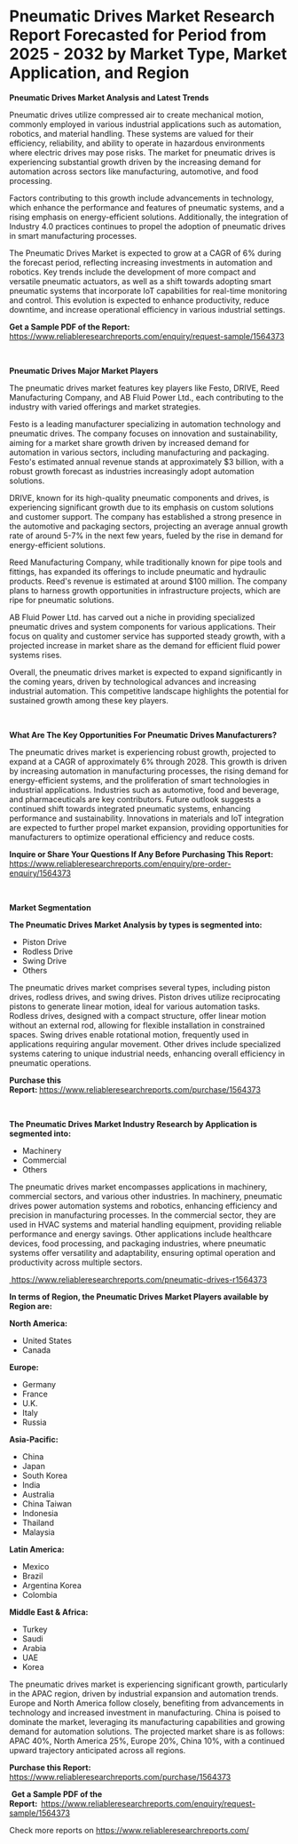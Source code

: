 <p><h1>Pneumatic Drives Market Research Report Forecasted for Period from 2025 -  2032 by Market Type, Market Application, and Region</h1></p><p><strong>Pneumatic Drives Market Analysis and Latest Trends</strong></p>
<p><p>Pneumatic drives utilize compressed air to create mechanical motion, commonly employed in various industrial applications such as automation, robotics, and material handling. These systems are valued for their efficiency, reliability, and ability to operate in hazardous environments where electric drives may pose risks. The market for pneumatic drives is experiencing substantial growth driven by the increasing demand for automation across sectors like manufacturing, automotive, and food processing. </p><p>Factors contributing to this growth include advancements in technology, which enhance the performance and features of pneumatic systems, and a rising emphasis on energy-efficient solutions. Additionally, the integration of Industry 4.0 practices continues to propel the adoption of pneumatic drives in smart manufacturing processes.</p><p>The Pneumatic Drives Market is expected to grow at a CAGR of 6% during the forecast period, reflecting increasing investments in automation and robotics. Key trends include the development of more compact and versatile pneumatic actuators, as well as a shift towards adopting smart pneumatic systems that incorporate IoT capabilities for real-time monitoring and control. This evolution is expected to enhance productivity, reduce downtime, and increase operational efficiency in various industrial settings.</p></p>
<p><strong>Get a Sample PDF of the Report:&nbsp;</strong> <a href="https://www.reliableresearchreports.com/enquiry/request-sample/1564373?utm_campaign=1674&utm_medium=2&utm_source=Github&utm_content=ia&utm_term=16022025&utm_id=pneumatic-drives">https://www.reliableresearchreports.com/enquiry/request-sample/1564373</a></p>
<p>&nbsp;</p>
<p><strong>Pneumatic Drives Major Market Players</strong></p>
<p><p>The pneumatic drives market features key players like Festo, DRIVE, Reed Manufacturing Company, and AB Fluid Power Ltd., each contributing to the industry with varied offerings and market strategies.</p><p>Festo is a leading manufacturer specializing in automation technology and pneumatic drives. The company focuses on innovation and sustainability, aiming for a market share growth driven by increased demand for automation in various sectors, including manufacturing and packaging. Festo's estimated annual revenue stands at approximately $3 billion, with a robust growth forecast as industries increasingly adopt automation solutions.</p><p>DRIVE, known for its high-quality pneumatic components and drives, is experiencing significant growth due to its emphasis on custom solutions and customer support. The company has established a strong presence in the automotive and packaging sectors, projecting an average annual growth rate of around 5-7% in the next few years, fueled by the rise in demand for energy-efficient solutions.</p><p>Reed Manufacturing Company, while traditionally known for pipe tools and fittings, has expanded its offerings to include pneumatic and hydraulic products. Reed's revenue is estimated at around $100 million. The company plans to harness growth opportunities in infrastructure projects, which are ripe for pneumatic solutions.</p><p>AB Fluid Power Ltd. has carved out a niche in providing specialized pneumatic drives and system components for various applications. Their focus on quality and customer service has supported steady growth, with a projected increase in market share as the demand for efficient fluid power systems rises.</p><p>Overall, the pneumatic drives market is expected to expand significantly in the coming years, driven by technological advances and increasing industrial automation. This competitive landscape highlights the potential for sustained growth among these key players.</p></p>
<p>&nbsp;</p>
<p><strong>What Are The Key Opportunities For Pneumatic Drives Manufacturers?</strong></p>
<p><p>The pneumatic drives market is experiencing robust growth, projected to expand at a CAGR of approximately 6% through 2028. This growth is driven by increasing automation in manufacturing processes, the rising demand for energy-efficient systems, and the proliferation of smart technologies in industrial applications. Industries such as automotive, food and beverage, and pharmaceuticals are key contributors. Future outlook suggests a continued shift towards integrated pneumatic systems, enhancing performance and sustainability. Innovations in materials and IoT integration are expected to further propel market expansion, providing opportunities for manufacturers to optimize operational efficiency and reduce costs.</p></p>
<p><strong>Inquire or Share Your Questions If Any Before Purchasing This Report:</strong> <a href="https://www.reliableresearchreports.com/enquiry/pre-order-enquiry/1564373?utm_campaign=1674&utm_medium=2&utm_source=Github&utm_content=ia&utm_term=16022025&utm_id=pneumatic-drives">https://www.reliableresearchreports.com/enquiry/pre-order-enquiry/1564373</a></p>
<p>&nbsp;</p>
<p><strong>Market Segmentation</strong></p>
<p><strong>The Pneumatic Drives Market Analysis by types is segmented into:</strong></p>
<p><ul><li>Piston Drive</li><li>Rodless Drive</li><li>Swing Drive</li><li>Others</li></ul></p>
<p><p>The pneumatic drives market comprises several types, including piston drives, rodless drives, and swing drives. Piston drives utilize reciprocating pistons to generate linear motion, ideal for various automation tasks. Rodless drives, designed with a compact structure, offer linear motion without an external rod, allowing for flexible installation in constrained spaces. Swing drives enable rotational motion, frequently used in applications requiring angular movement. Other drives include specialized systems catering to unique industrial needs, enhancing overall efficiency in pneumatic operations.</p></p>
<p><strong>Purchase this Report:&nbsp;</strong><a href="https://www.reliableresearchreports.com/purchase/1564373?utm_campaign=1674&utm_medium=2&utm_source=Github&utm_content=ia&utm_term=16022025&utm_id=pneumatic-drives">https://www.reliableresearchreports.com/purchase/1564373</a></p>
<p>&nbsp;</p>
<p><strong>The Pneumatic Drives Market Industry Research by Application is segmented into:</strong></p>
<p><ul><li>Machinery</li><li>Commercial</li><li>Others</li></ul></p>
<p><p>The pneumatic drives market encompasses applications in machinery, commercial sectors, and various other industries. In machinery, pneumatic drives power automation systems and robotics, enhancing efficiency and precision in manufacturing processes. In the commercial sector, they are used in HVAC systems and material handling equipment, providing reliable performance and energy savings. Other applications include healthcare devices, food processing, and packaging industries, where pneumatic systems offer versatility and adaptability, ensuring optimal operation and productivity across multiple sectors.</p></p>
<p><a href="https://www.reliableresearchreports.com/pneumatic-drives-r1564373?utm_campaign=1674&utm_medium=2&utm_source=Github&utm_content=ia&utm_term=16022025&utm_id=pneumatic-drives">&nbsp;https://www.reliableresearchreports.com/pneumatic-drives-r1564373</a></p>
<p><strong>In terms of Region, the Pneumatic Drives Market Players available by Region are:</strong></p>
<p>
    <p> <strong> North America: </strong>
        <ul>
            <li>United States</li>
            <li>Canada</li>
        </ul>
        </p> 
    <p> <strong> Europe: </strong>
        <ul>
            <li>Germany</li>
            <li>France</li>
            <li>U.K.</li>
            <li>Italy</li>
            <li>Russia</li>
        </ul>
        </p> 
    <p> <strong> Asia-Pacific: </strong>
        <ul>
            <li>China</li>
            <li>Japan</li>
            <li>South Korea</li>
            <li>India</li>
            <li>Australia</li>
            <li>China Taiwan</li>
            <li>Indonesia</li>
            <li>Thailand</li>
            <li>Malaysia</li>
        </ul>
        </p> 
    <p> <strong> Latin America: </strong>
        <ul>
            <li>Mexico</li>
            <li>Brazil</li>
            <li>Argentina Korea</li>
            <li>Colombia</li>
        </ul>
        </p> 
    <p> <strong> Middle East & Africa: </strong>
        <ul>
            <li>Turkey</li>
            <li>Saudi</li>
            <li>Arabia</li>
            <li>UAE</li>
            <li>Korea</li>
        </ul>
    </p>
    </p>
<p><p>The pneumatic drives market is experiencing significant growth, particularly in the APAC region, driven by industrial expansion and automation trends. Europe and North America follow closely, benefiting from advancements in technology and increased investment in manufacturing. China is poised to dominate the market, leveraging its manufacturing capabilities and growing demand for automation solutions. The projected market share is as follows: APAC 40%, North America 25%, Europe 20%, China 10%, with a continued upward trajectory anticipated across all regions.</p></p>
<p><strong>Purchase this Report: </strong><a href="https://www.reliableresearchreports.com/purchase/1564373?utm_campaign=1674&utm_medium=2&utm_source=Github&utm_content=ia&utm_term=16022025&utm_id=pneumatic-drives">https://www.reliableresearchreports.com/purchase/1564373</a></p>
<p>&nbsp;<strong>Get a Sample PDF of the Report:&nbsp;&nbsp;</strong><a href="https://www.reliableresearchreports.com/enquiry/request-sample/1564373?utm_campaign=1674&utm_medium=2&utm_source=Github&utm_content=ia&utm_term=16022025&utm_id=pneumatic-drives">https://www.reliableresearchreports.com/enquiry/request-sample/1564373</a></p>
<p><strong></strong></p>
<p>Check more reports on <a href="https://www.reliableresearchreports.com/?utm_campaign=1674&utm_medium=2&utm_source=Github&utm_content=ia&utm_term=16022025&utm_id=pneumatic-drives">https://www.reliableresearchreports.com/</a></p>